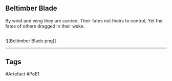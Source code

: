 ## Beltimber Blade
By wind and wing they are carried,
Their fates not theirs to control,
Yet the fates of others dragged in their wake.
##
![[Beltimber Blade.png]]

---
## Tags
#Artefact
#PoE1